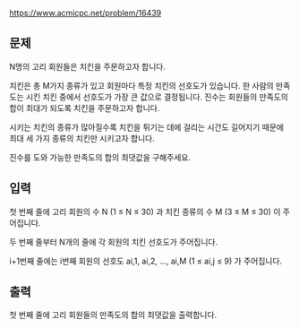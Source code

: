https://www.acmicpc.net/problem/16439

## 문제
N명의 고리 회원들은 치킨을 주문하고자 합니다.

치킨은 총 M가지 종류가 있고 회원마다 특정 치킨의 선호도가 있습니다. 한 사람의 만족도는 시킨 치킨 중에서 선호도가 가장 큰 값으로 결정됩니다. 진수는 회원들의 만족도의 합이 최대가 되도록 치킨을 주문하고자 합니다.

시키는 치킨의 종류가 많아질수록 치킨을 튀기는 데에 걸리는 시간도 길어지기 때문에 최대 세 가지 종류의 치킨만 시키고자 합니다.

진수를 도와 가능한 만족도의 합의 최댓값을 구해주세요.

## 입력
첫 번째 줄에 고리 회원의 수 N (1 ≤ N ≤ 30) 과 치킨 종류의 수 M (3 ≤ M ≤ 30) 이 주어집니다.

두 번째 줄부터 N개의 줄에 각 회원의 치킨 선호도가 주어집니다.

i+1번째 줄에는 i번째 회원의 선호도 ai,1, ai,2, ..., ai,M (1 ≤ ai,j ≤ 9) 가 주어집니다.

## 출력
첫 번째 줄에 고리 회원들의 만족도의 합의 최댓값을 출력합니다.
